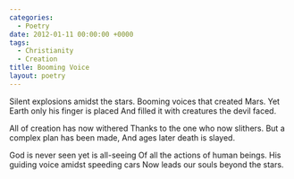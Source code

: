 ```yaml
---
categories:
  - Poetry
date: 2012-01-11 00:00:00 +0000
tags:
  - Christianity
  - Creation
title: Booming Voice
layout: poetry
---
```


Silent explosions amidst the stars.
Booming voices that created Mars.
Yet Earth only his finger is placed
And filled it with creatures the devil faced.

All of creation has now withered
Thanks to the one who now slithers.
But a complex plan has been made,
And ages later death is slayed.

God is never seen yet is all-seeing
Of all the actions of human beings.
His guiding voice amidst speeding cars
Now leads our souls beyond the stars.
